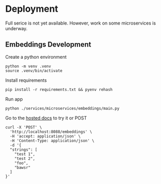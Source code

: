 # Deployment

Full serice is not yet available. However, work on some microservices is underway.


## Embeddings Development

Create a python environment

```
python -m venv .venv
source .venv/bin/activate
```

Install requirements

```
pip install -r requirements.txt && pyenv rehash
```

Run app

```
python ./services/microservices/embeddings/main.py
```

Go to the [hosted docs](http://localhost:8088/docs) to try it
or POST
```
curl -X 'POST' \
  'http://localhost:8088/embeddings' \
  -H 'accept: application/json' \
  -H 'Content-Type: application/json' \
  -d '{
  "strings": [
    "test 1",
    "test 2",
    "foo",
    "bawsr"
  ]
}'
```

